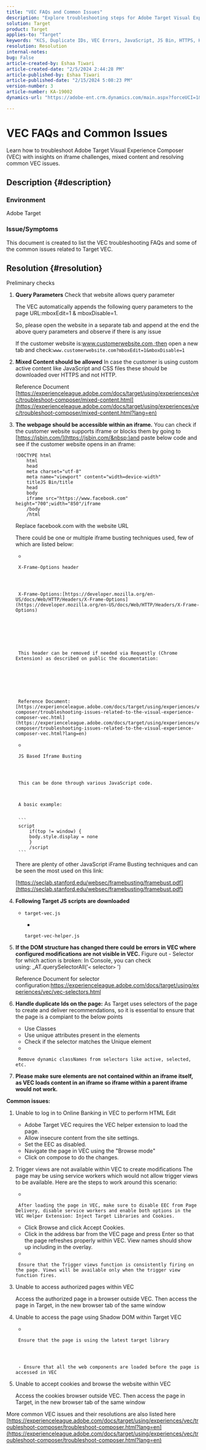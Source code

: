 ```yaml
---
title: "VEC FAQs and Common Issues"
description: "Explore troubleshooting steps for Adobe Target Visual Experience Composer (VEC) and learn how to handle iframe issues and mixed content."
solution: Target
product: Target
applies-to: "Target"
keywords: "KCS, Duplicate IDs, VEC Errors, JavaScript, JS Bin, HTTPS, HTTP, CSS, DOM Structure, EEC, VEC Loading Issues, Shadow DOM, Web Components, FAQ "
resolution: Resolution
internal-notes: 
bug: False
article-created-by: Eshaa Tiwari
article-created-date: "2/5/2024 2:44:28 PM"
article-published-by: Eshaa Tiwari
article-published-date: "2/15/2024 5:08:23 PM"
version-number: 3
article-number: KA-19002
dynamics-url: "https://adobe-ent.crm.dynamics.com/main.aspx?forceUCI=1&pagetype=entityrecord&etn=knowledgearticle&id=76c6520f-35c4-ee11-9079-6045bd006268"

---
```

# VEC FAQs and Common Issues


Learn how to troubleshoot Adobe Target Visual Experience Composer (VEC) with insights on iframe challenges, mixed content and resolving common VEC issues.

## Description {#description}


### Environment

Adobe Target

### Issue/Symptoms

This document is created to list the VEC troubleshooting FAQs and some of the common issues related to Target VEC.


## Resolution {#resolution}


Preliminary checks

1. <b>Query Parameters</b>
    Check that website allows query parameter

    

    The VEC automatically appends the following query parameters to the page URL:mboxEdit=1 & mboxDisable=1.

    

    So, please open the website in a separate tab and append at the end the above query parameters and observe if there is any issue

    

    If the customer website is:www.customerwebsite.com,;then open a new tab and check:`www.customerwebsite.com?mboxEdit=1&mboxDisable=1`
2. <b>Mixed Content should be allowed</b>
    In case the customer is using custom active content like JavaScript and CSS files these should be downloaded over HTTPS and not HTTP.

    

    Reference Document [https://experienceleague.adobe.com/docs/target/using/experiences/vec/troubleshoot-composer/mixed-content.html](https://experienceleague.adobe.com/docs/target/using/experiences/vec/troubleshoot-composer/mixed-content.html?lang=en)
3. <b>The webpage should be accessible within an iframe.</b>
    You can check if the customer website supports iframe or blocks them by going to [https://jsbin.com/](https://jsbin.com/&nbsp;)and paste below code and see if the customer website opens in an iframe:


    ```
    !DOCTYPE html
        html
        head
        meta charset="utf-8"
        meta name="viewport" content="width=device-width"
        titleJS Bin/title
        head
        body
        iframe src="https://www.facebook.com" height="700";width="850"/iframe
        /body
        /html
    ```



    Replace facebook.com with the website URL

    There could be one or multiple iframe busting techniques used, few of which are listed below:

    - 

    
        X-Frame-Options header

    

    
        X-Frame-Options:[https://developer.mozilla.org/en-US/docs/Web/HTTP/Headers/X-Frame-Options](https://developer.mozilla.org/en-US/docs/Web/HTTP/Headers/X-Frame-Options)

    

        

    

        This header can be removed if needed via Requestly (Chrome Extension) as described on public the documentation:

    

        

    

        Reference Document:[https://experienceleague.adobe.com/docs/target/using/experiences/vec/troubleshoot-composer/troubleshooting-issues-related-to-the-visual-experience-composer-vec.html](https://experienceleague.adobe.com/docs/target/using/experiences/vec/troubleshoot-composer/troubleshooting-issues-related-to-the-visual-experience-composer-vec.html?lang=en)
    - 

    
        JS Based Iframe Busting

    

    
        This can be done through various JavaScript code.

    

        A basic example:


        ```
        script
            if(top != window) {
            body.style.display = none
            }
            /script
        ```



    There are plenty of other JavaScript iFrame Busting techniques and can be seen the most used on this link:

    

    [https://seclab.stanford.edu/websec/framebusting/framebust.pdf](https://seclab.stanford.edu/websec/framebusting/framebust.pdf)
4. <b>Following Target JS scripts are downloaded</b>

    - `target-vec.js`




        - 

    
        `target-vec-helper.js`

    

        
5. <b>If the DOM structure has changed there could be errors in VEC where configured modifications are not visible in VEC.</b>
    Figure out - Selector for which action is broken: In Console, you can check using: _AT.querySelectorAll('`<` selector`>` ')

    Reference Document for selector configuration:https://experienceleague.adobe.com/docs/target/using/experiences/vec/vec-selectors.html
6. <b>Handle duplicate Ids on the page:</b>
    As Target uses selectors of the page to create and deliver recommendations, so it is essential to ensure that the page is a compiant to the below points

    - Use Classes
    - Use unique attributes present in the elements
    - Check if the selector matches the Unique element
    - 

    
        Remove dynamic classNames from selectors like active, selected, etc.

    

        
7. <b>Please make sure elements are not contained within an iframe itself, as VEC loads content in an iframe so iframe within a parent iframe would not work.</b>


<b>Common issues: </b>

1. Unable to log in to Online Banking in VEC to perform HTML Edit
    - Adobe Target VEC requires the VEC helper extension to load the page.
    - Allow insecure content from the site settings.
    - Set the EEC as disabled.
    - Navigate the page in VEC using the "Browse mode"
    - Click on compose to do the changes.


2. Trigger views are not available within VEC to create modifications
    The page may be using service workers which would not allow trigger views to be available. Here are the steps to work around this scenario:

    - 

    
        After loading the page in VEC, make sure to disable EEC from Page Delivery, disable service workers and enable both options in the VEC Helper Extension: Inject Target Libraries and Cookies.
    - Click Browse and click Accept Cookies.
    - Click in the address bar from the VEC page and press Enter so that the page refreshes properly within VEC. View names should show up including in the overlay.
    - 

    
        Ensure that the Trigger views function is consistently firing on the page. Views will be available only when the trigger view function fires.

    

        
3. Unable to access authorized pages within VEC

    

    Access the authorized page in a browser outside VEC. Then access the page in Target, in the new browser tab of the same window


4. Unable to access the page using Shadow DOM within Target VEC

    

    - 

    
        Ensure that the page is using the latest target library




        - Ensure that all the web components are loaded before the page is accessed in VEC


5. Unable to accept cookies and browse the website within VEC

    

    Access the cookies browser outside VEC. Then access the page in Target, in the new browser tab of the same window


More common VEC issues and their resolutions are also listed here
[https://experienceleague.adobe.com/docs/target/using/experiences/vec/troubleshoot-composer/troubleshoot-composer.html?lang=en](https://experienceleague.adobe.com/docs/target/using/experiences/vec/troubleshoot-composer/troubleshoot-composer.html?lang=en)


